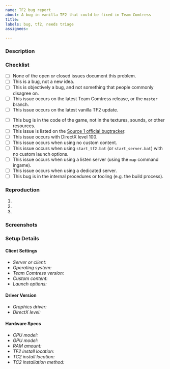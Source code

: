 ```yaml
---
name: TF2 bug report
about: A bug in vanilla TF2 that could be fixed in Team Comtress
title:
labels: bug, tf2, needs triage
assignees:

---
```


### Description
<!-- A clear and concise description of what the bug is -->

### Checklist
<!-- You MUST answer "yes" to the following to open an issue -->
<!-- To tick a checkbox, place an 'x' in it, like so: [x] -->
- [ ] None of the open *or* closed issues document this problem.
- [ ] This is a bug, not a new idea.
- [ ] This is objectively a bug, and not something that people commonly disagree on.
- [ ] This issue occurs on the latest Team Comtress release, or the `master` branch.
- [ ] This issue occurs on the latest vanilla TF2 update.
<!-- You do NOT have to answer "yes" to the following, but please mark them if relevant -->
<!-- To tick a checkbox, place an 'x' in it, like so: [x] -->
- [ ] This bug is in the code of the game, not in the textures, sounds, or other resources.
- [ ] This issue is listed on the [Source 1 official bugtracker](https://github.com/ValveSoftware/Source-1-Games/issues).
- [ ] This issue occurs with DirectX level 100.
- [ ] This issue occurs when using no custom content.
- [ ] This issue occurs when using `start_tf2.bat` (or `start_server.bat`) with no custom launch options.
- [ ] This issue occurs when using a listen server (using the `map` command ingame).
- [ ] This issue occurs when using a dedicated server.
- [ ] This bug is in the internal procedures or tooling (e.g. the build process).

### Reproduction
<!-- The steps to recreate the bug. -->
<!-- Bugs that cannot be recreated are extremely unlikely to receive a fix -->
1.
2.
3.

### Screenshots
<!-- Add screenshots or videos to help explain your problem -->

### Setup Details
#### Client Settings
<!-- Fill this out for all issues -->
- *Server or client:* <!-- Did you observe this issue from the game client, or by running a dedicated server? -->
- *Operating system:* <!-- Specify a version e.g. Windows 10, Mac OS X Catalina, or `uname -rv` output -->
- *Team Comtress version:* <!-- Release version number or commit id -->
- *Custom content:* <!-- Any 3rd-party content, including config files -->
- *Launch options:* <!-- If not using start_tf2.bat, specify a list of options -->
#### Driver Version
<!-- Fill this out for graphics-related issues -->
- *Graphics driver:* <!-- Specify a version. This is especially important on Linux -->
- *DirectX level:* <!-- This will be different if you set dxlevel in vanilla TF2 -->
#### Hardware Specs
<!-- Fill this out for performance-related issues -->
- *CPU model:* <!-- Example: AMD RYZEN 3600X -->
- *GPU model:* <!-- Example: NVIDIA GTX 2070 Super -->
- *RAM amount:* <!-- Example: 32GB -->
- *TF2 install location:* <!-- HDD or SSD. Leave empty if not yet tested with vanilla TF2 -->
- *TC2 install location:* <!-- HDD or SSD -->
- *TC2 installation method:* <!-- Basic or Advanced (if you do not know what this means, put Basic) -->